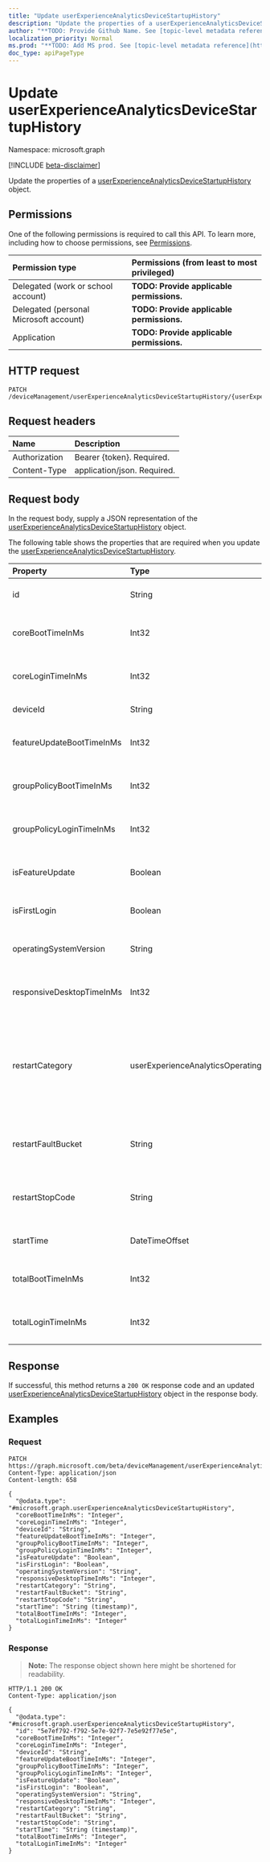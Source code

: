 ```yaml
---
title: "Update userExperienceAnalyticsDeviceStartupHistory"
description: "Update the properties of a userExperienceAnalyticsDeviceStartupHistory object."
author: "**TODO: Provide Github Name. See [topic-level metadata reference](https://msgo.azurewebsites.net/add/document/guidelines/metadata.html#topic-level-metadata)**"
localization_priority: Normal
ms.prod: "**TODO: Add MS prod. See [topic-level metadata reference](https://msgo.azurewebsites.net/add/document/guidelines/metadata.html#topic-level-metadata)**"
doc_type: apiPageType
---
```


# Update userExperienceAnalyticsDeviceStartupHistory
Namespace: microsoft.graph

[!INCLUDE [beta-disclaimer](../../includes/beta-disclaimer.md)]

Update the properties of a [userExperienceAnalyticsDeviceStartupHistory](../resources/userexperienceanalyticsdevicestartuphistory.md) object.

## Permissions
One of the following permissions is required to call this API. To learn more, including how to choose permissions, see [Permissions](/graph/permissions-reference).

|Permission type|Permissions (from least to most privileged)|
|:---|:---|
|Delegated (work or school account)|**TODO: Provide applicable permissions.**|
|Delegated (personal Microsoft account)|**TODO: Provide applicable permissions.**|
|Application|**TODO: Provide applicable permissions.**|

## HTTP request

<!-- {
  "blockType": "ignored"
}
-->
``` http
PATCH /deviceManagement/userExperienceAnalyticsDeviceStartupHistory/{userExperienceAnalyticsDeviceStartupHistoryId}
```

## Request headers
|Name|Description|
|:---|:---|
|Authorization|Bearer {token}. Required.|
|Content-Type|application/json. Required.|

## Request body
In the request body, supply a JSON representation of the [userExperienceAnalyticsDeviceStartupHistory](../resources/userexperienceanalyticsdevicestartuphistory.md) object.

The following table shows the properties that are required when you update the [userExperienceAnalyticsDeviceStartupHistory](../resources/userexperienceanalyticsdevicestartuphistory.md).

|Property|Type|Description|
|:---|:---|:---|
|id|String|**TODO: Add Description** Inherited from [entity](../resources/entity.md)|
|coreBootTimeInMs|Int32|The user experience analytics device core boot time in milliseconds.|
|coreLoginTimeInMs|Int32|The user experience analytics device core login time in milliseconds.|
|deviceId|String|The user experience analytics device id.|
|featureUpdateBootTimeInMs|Int32|The user experience analytics device feature update time in milliseconds.|
|groupPolicyBootTimeInMs|Int32|The User experience analytics Device group policy boot time in milliseconds.|
|groupPolicyLoginTimeInMs|Int32|The User experience analytics Device group policy login time in milliseconds.|
|isFeatureUpdate|Boolean|The user experience analytics device boot record is a feature update.|
|isFirstLogin|Boolean|The user experience analytics device first login.|
|operatingSystemVersion|String|The user experience analytics device boot record's operating system version.|
|responsiveDesktopTimeInMs|Int32|The user experience analytics responsive desktop time in milliseconds.|
|restartCategory|userExperienceAnalyticsOperatingSystemRestartCategory|OS restart category. Possible values are: `unknown`, `restartWithUpdate`, `restartWithoutUpdate`, `blueScreen`, `shutdownWithUpdate`, `shutdownWithoutUpdate`, `longPowerButtonPress`, `bootError`, `update`.|
|restartFaultBucket|String|OS restart fault bucket. The fault bucket is used to find additional information about a system crash.|
|restartStopCode|String|OS restart stop code. This shows the bug check code which can be used to look up the blue screen reason.|
|startTime|DateTimeOffset|The user experience analytics device boot start time.|
|totalBootTimeInMs|Int32|The user experience analytics device total boot time in milliseconds.|
|totalLoginTimeInMs|Int32|The user experience analytics device total login time in milliseconds.|



## Response

If successful, this method returns a `200 OK` response code and an updated [userExperienceAnalyticsDeviceStartupHistory](../resources/userexperienceanalyticsdevicestartuphistory.md) object in the response body.

## Examples

### Request
<!-- {
  "blockType": "request",
  "name": "update_userexperienceanalyticsdevicestartuphistory"
}
-->
``` http
PATCH https://graph.microsoft.com/beta/deviceManagement/userExperienceAnalyticsDeviceStartupHistory/{userExperienceAnalyticsDeviceStartupHistoryId}
Content-Type: application/json
Content-length: 658

{
  "@odata.type": "#microsoft.graph.userExperienceAnalyticsDeviceStartupHistory",
  "coreBootTimeInMs": "Integer",
  "coreLoginTimeInMs": "Integer",
  "deviceId": "String",
  "featureUpdateBootTimeInMs": "Integer",
  "groupPolicyBootTimeInMs": "Integer",
  "groupPolicyLoginTimeInMs": "Integer",
  "isFeatureUpdate": "Boolean",
  "isFirstLogin": "Boolean",
  "operatingSystemVersion": "String",
  "responsiveDesktopTimeInMs": "Integer",
  "restartCategory": "String",
  "restartFaultBucket": "String",
  "restartStopCode": "String",
  "startTime": "String (timestamp)",
  "totalBootTimeInMs": "Integer",
  "totalLoginTimeInMs": "Integer"
}
```


### Response
>**Note:** The response object shown here might be shortened for readability.
<!-- {
  "blockType": "response",
  "truncated": true
}
-->
``` http
HTTP/1.1 200 OK
Content-Type: application/json

{
  "@odata.type": "#microsoft.graph.userExperienceAnalyticsDeviceStartupHistory",
  "id": "5e7ef792-f792-5e7e-92f7-7e5e92f77e5e",
  "coreBootTimeInMs": "Integer",
  "coreLoginTimeInMs": "Integer",
  "deviceId": "String",
  "featureUpdateBootTimeInMs": "Integer",
  "groupPolicyBootTimeInMs": "Integer",
  "groupPolicyLoginTimeInMs": "Integer",
  "isFeatureUpdate": "Boolean",
  "isFirstLogin": "Boolean",
  "operatingSystemVersion": "String",
  "responsiveDesktopTimeInMs": "Integer",
  "restartCategory": "String",
  "restartFaultBucket": "String",
  "restartStopCode": "String",
  "startTime": "String (timestamp)",
  "totalBootTimeInMs": "Integer",
  "totalLoginTimeInMs": "Integer"
}
```

